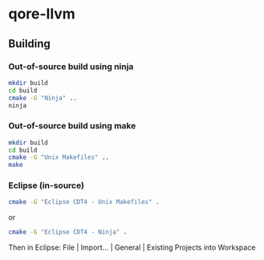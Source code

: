 # qore-llvm

## Building

### Out-of-source build using ninja

```bash
mkdir build
cd build
cmake -G "Ninja" ..
ninja
```

### Out-of-source build using make

```bash
mkdir build
cd build
cmake -G "Unix Makefiles" ..
make
```

### Eclipse (in-source)

```bash
cmake -G "Eclipse CDT4 - Unix Makefiles" .
```
or
```bash
cmake -G "Eclipse CDT4 - Ninja" .
```
Then in Eclipse: File | Import... | General | Existing Projects into Workspace
